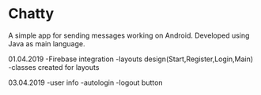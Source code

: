 # Chatty
A simple app for sending messages working on Android. Developed using Java as main language.

01.04.2019
-Firebase integration
-layouts design(Start,Register,Login,Main)
-classes created for layouts

03.04.2019
-user info
-autologin
-logout button
